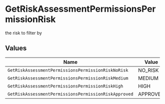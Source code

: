 # GetRiskAssessmentPermissionsPermissionRisk

the risk to filter by


## Values

| Name                                                 | Value                                                |
| ---------------------------------------------------- | ---------------------------------------------------- |
| `GetRiskAssessmentPermissionsPermissionRiskNoRisk`   | NO_RISK                                              |
| `GetRiskAssessmentPermissionsPermissionRiskMedium`   | MEDIUM                                               |
| `GetRiskAssessmentPermissionsPermissionRiskHigh`     | HIGH                                                 |
| `GetRiskAssessmentPermissionsPermissionRiskApproved` | APPROVED                                             |